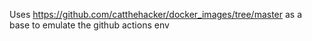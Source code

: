 Uses https://github.com/catthehacker/docker_images/tree/master as a base to emulate the github actions env
